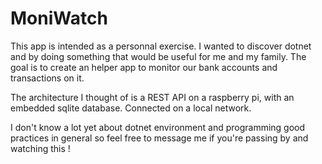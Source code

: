 # MoniWatch

This app is intended as a personnal exercise.
I wanted to discover dotnet and by doing something that would be useful for me and my family. The goal is to create an helper app to monitor our bank accounts and transactions on it.

The architecture I thought of is a REST API on a raspberry pi, with an embedded sqlite database. Connected on a local network.

I don't know a lot yet about dotnet environment and programming good practices in general so feel free to message me if you're
passing by and watching this ! 